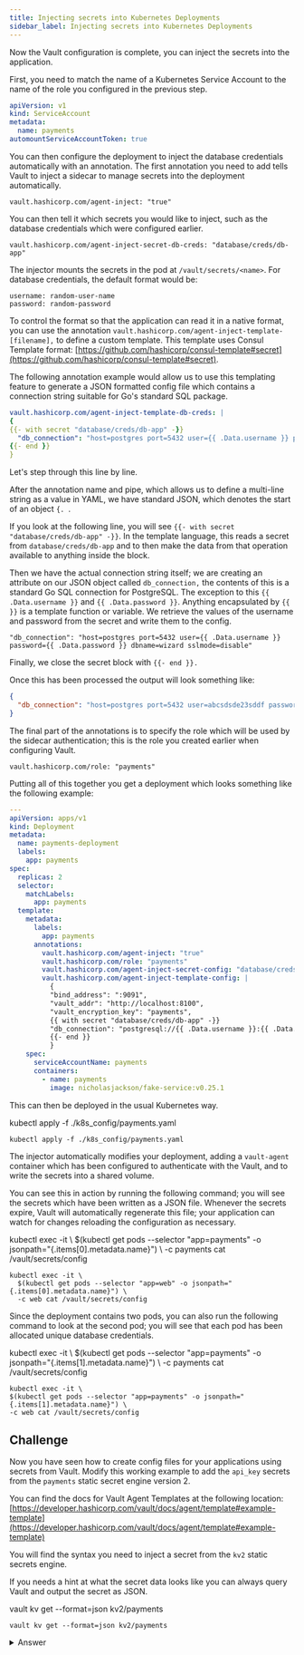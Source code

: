 ```yaml
---
title: Injecting secrets into Kubernetes Deployments
sidebar_label: Injecting secrets into Kubernetes Deployments
---
```


Now the Vault configuration is complete, you can inject the secrets into the application.

First, you need to match the name of a Kubernetes Service Account to the name of the role you configured in the previous step.

```yaml
apiVersion: v1
kind: ServiceAccount
metadata:
  name: payments
automountServiceAccountToken: true
```

You can then configure the deployment to inject the database credentials automatically with an annotation. The first annotation you need to add tells Vault to inject a sidecar to manage secrets into the deployment automatically.

`vault.hashicorp.com/agent-inject: "true"`

You can then tell it which secrets you would like to inject, such as the database credentials which were configured earlier.

`vault.hashicorp.com/agent-inject-secret-db-creds: "database/creds/db-app"`

The injector mounts the secrets in the pod  at `/vault/secrets/<name>`. For database credentials, the default format would be:

```
username: random-user-name
password: random-password
```

To control the format so that the application can read it in a native format, you can use the annotation `vault.hashicorp.com/agent-inject-template-[filename],` to define a custom template. This template uses Consul Template format: [https://github.com/hashicorp/consul-template#secret](https://github.com/hashicorp/consul-template#secret). 

The following annotation example would allow us to use this templating feature to generate a JSON formatted config file which contains a connection string suitable for Go's standard SQL package. 

```yaml
vault.hashicorp.com/agent-inject-template-db-creds: |
{
{{- with secret "database/creds/db-app" -}}
  "db_connection": "host=postgres port=5432 user={{ .Data.username }} password={{ .Data.password }} dbname=wizard sslmode=disable"
{{- end }}
}
```

Let's step through this line by line.

After the annotation name and pipe, which allows us to define a multi-line string as a value in YAML, we have standard JSON, which denotes the start of an object `{. `.

If you look at the following line, you will see `{{- with secret "database/creds/db-app" -}}`. In the template language, this reads a secret from `database/creds/db-app` and to then make the data from that operation available to anything inside the block.

Then we have the actual connection string itself; we are creating an attribute on our JSON object called `db_connection,` the contents of this is a standard Go SQL connection for PostgreSQL. The exception to this `{{ .Data.username }}` and `{{ .Data.password }}`. Anything encapsulated by `{{ }}` is a template function or variable. We retrieve the values of the username and password from the secret and write them to the config.

`"db_connection": "host=postgres port=5432 user={{ .Data.username }} password={{ .Data.password }} dbname=wizard sslmode=disable"`

Finally, we close the secret block with `{{- end }}.`

Once this has been processed the output will look something like:

```json
{
  "db_connection": "host=postgres port=5432 user=abcsdsde23sddf password=2323kjc898dfs dbname=wizard sslmode=disable"
}
```

The final part of the annotations is to specify the role which will be used by the sidecar authentication; this is the role you created earlier when configuring Vault.

`vault.hashicorp.com/role: "payments"`

Putting all of this together you get a deployment which looks something like the following example:

```yaml
---
apiVersion: apps/v1
kind: Deployment
metadata:
  name: payments-deployment
  labels:
    app: payments
spec:
  replicas: 2
  selector:
    matchLabels:
      app: payments
  template:
    metadata:
      labels:
        app: payments
      annotations:
        vault.hashicorp.com/agent-inject: "true"
        vault.hashicorp.com/role: "payments"
        vault.hashicorp.com/agent-inject-secret-config: "database/creds/db-app"
        vault.hashicorp.com/agent-inject-template-config: |
          {
          "bind_address": ":9091",
          "vault_addr": "http://localhost:8100",
          "vault_encryption_key": "payments",
          {{ with secret "database/creds/db-app" -}}
          "db_connection": "postgresql://{{ .Data.username }}:{{ .Data.password }}@10.5.0.205:5432/wizard"
          {{- end }}
          }
    spec:
      serviceAccountName: payments
      containers:
        - name: payments
          image: nicholasjackson/fake-service:v0.25.1
```

This can then be deployed in the usual Kubernetes way.

<VSCodeTerminal target="Vault">
  <Command>kubectl apply -f ./k8s_config/payments.yaml</Command>
</VSCodeTerminal>

```shell
kubectl apply -f ./k8s_config/payments.yaml
```

The injector automatically modifies your deployment, adding a `vault-agent` container which has been configured to authenticate with the Vault, and to write the secrets into a shared volume.

You can see this in action by running the following command; you will see the secrets which have been written as a JSON file. Whenever the secrets expire, Vault will automatically regenerate this file; your application can watch for changes reloading the configuration as necessary.

<VSCodeTerminal target="Vault">
  <Command>
    kubectl exec -it \
      $(kubectl get pods --selector "app=payments" -o jsonpath="&#123;.items[0].metadata.name}") \
      -c payments cat /vault/secrets/config
  </Command>
</VSCodeTerminal>

```
kubectl exec -it \
  $(kubectl get pods --selector "app=web" -o jsonpath="{.items[0].metadata.name}") \
  -c web cat /vault/secrets/config
```


Since the deployment contains two pods, you can also run the following command to look at the second pod; you will see that each pod has been allocated unique database credentials.

<VSCodeTerminal target="Vault">
  <Command>
    kubectl exec -it \
      $(kubectl get pods --selector "app=payments" -o jsonpath="&#123;.items[1].metadata.name}") \
      -c payments cat /vault/secrets/config
  </Command>
</VSCodeTerminal>

```
kubectl exec -it \
$(kubectl get pods --selector "app=payments" -o jsonpath="{.items[1].metadata.name}") \
-c web cat /vault/secrets/config
```

## Challenge

Now you have seen how to create config files for your applications using 
secrets from Vault. Modify this working example to add the `api_key` secrets 
from the `payments` static secret engine version 2.

You can find the docs for Vault Agent Templates at the following location:
[https://developer.hashicorp.com/vault/docs/agent/template#example-template](https://developer.hashicorp.com/vault/docs/agent/template#example-template)

You will find the syntax you need to inject a secret from the `kv2` static 
secrets engine.

If you needs a hint at what the secret data looks like you can always
query Vault and output the secret as JSON.

<VSCodeTerminal target="Vault">
  <Command>vault kv get --format=json kv2/payments </Command>
</VSCodeTerminal>

```shell
vault kv get --format=json kv2/payments
```

<details>
  <summary>Answer</summary>

Did you get it working?

You should have updated the annotations in your `payments` deployment to 
look like the following.

```yaml
annotations:
  vault.hashicorp.com/agent-inject: "true"
  vault.hashicorp.com/role: "payments"
  vault.hashicorp.com/agent-inject-secret-config: "database/creds/db-app"
  vault.hashicorp.com/agent-inject-template-config: |
    {
    "bind_address": ":9091",
    "vault_addr": "http://localhost:8100",
    "vault_encryption_key": "payments",
    {{ with secret "database/creds/db-app" -}}
    "db_connection": "postgresql://{{ .Data.username }}:{{ .Data.password }}@10.5.0.205:5432/wizard",
    {{- end }}
    {{- with secret "kv2/data/payments" }}
    "api_key": "{{ .Data.data.api_key }}"
    {{- end }} 
    }
```
</details>

